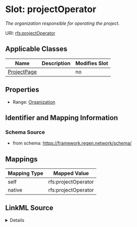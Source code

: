 

# Slot: projectOperator


_The organization responsible for operating the project._





URI: [rfs:projectOperator](https://framework.regen.network/schema/projectOperator)



<!-- no inheritance hierarchy -->





## Applicable Classes

| Name | Description | Modifies Slot |
| --- | --- | --- |
| [ProjectPage](ProjectPage.md) |  |  no  |







## Properties

* Range: [Organization](Organization.md)





## Identifier and Mapping Information







### Schema Source


* from schema: https://framework.regen.network/schema/




## Mappings

| Mapping Type | Mapped Value |
| ---  | ---  |
| self | rfs:projectOperator |
| native | rfs:projectOperator |




## LinkML Source

<details>
```yaml
name: projectOperator
description: The organization responsible for operating the project.
from_schema: https://framework.regen.network/schema/
rank: 1000
slot_uri: rfs:projectOperator
alias: projectOperator
domain_of:
- ProjectPage
range: Organization

```
</details>